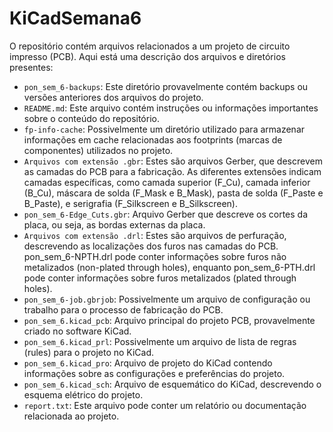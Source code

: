 # KiCadSemana6

O repositório contém arquivos relacionados a um projeto de circuito impresso (PCB). Aqui está uma descrição dos arquivos e diretórios presentes:

- `pon_sem_6-backups`: Este diretório provavelmente contém backups ou versões anteriores dos arquivos do projeto.
- `README.md`: Este arquivo contém instruções ou informações importantes sobre o conteúdo do repositório.
- `fp-info-cache`: Possivelmente um diretório utilizado para armazenar informações em cache relacionadas aos footprints (marcas de componentes) utilizados no projeto.
- `Arquivos com extensão .gbr`: Estes são arquivos Gerber, que descrevem as camadas do PCB para a fabricação. As diferentes extensões indicam camadas específicas, como camada superior (F_Cu), camada inferior (B_Cu), máscara de solda (F_Mask e B_Mask), pasta de solda (F_Paste e B_Paste), e serigrafia (F_Silkscreen e B_Silkscreen).
- `pon_sem_6-Edge_Cuts.gbr`: Arquivo Gerber que descreve os cortes da placa, ou seja, as bordas externas da placa.
- `Arquivos com extensão .drl`: Estes são arquivos de perfuração, descrevendo as localizações dos furos nas camadas do PCB. pon_sem_6-NPTH.drl pode conter informações sobre furos não metalizados (non-plated through holes), enquanto pon_sem_6-PTH.drl pode conter informações sobre furos metalizados (plated through holes).
- `pon_sem_6-job.gbrjob`: Possivelmente um arquivo de configuração ou trabalho para o processo de fabricação do PCB.
- `pon_sem_6.kicad_pcb`: Arquivo principal do projeto PCB, provavelmente criado no software KiCad.
- `pon_sem_6.kicad_prl`: Possivelmente um arquivo de lista de regras (rules) para o projeto no KiCad.
- `pon_sem_6.kicad_pro`: Arquivo de projeto do KiCad contendo informações sobre as configurações e preferências do projeto.
- `pon_sem_6.kicad_sch`: Arquivo de esquemático do KiCad, descrevendo o esquema elétrico do projeto.
- `report.txt`: Este arquivo pode conter um relatório ou documentação relacionada ao projeto.
